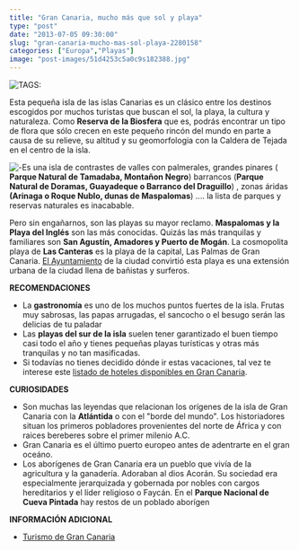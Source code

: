 ```yaml
---
title: "Gran Canaria, mucho más que sol y playa"
type: "post"
date: "2013-07-05 09:30:00"
slug: "gran-canaria-mucho-mas-sol-playa-2280158"
categories: ["Europa","Playas"]
image: "post-images/51d4253c5a0c9s182388.jpg"
---
```


 ![ TAGS:](post-images/51d4253c5a0c9s182388.jpg "Gran canaria ")

 Esta pequeña isla de las islas Canarias es un clásico entre los destinos escogidos por muchos turistas que buscan el sol, la playa, la cultura y naturaleza. Como **Reserva de la Biosfera** que es, podrás encontrar un tipo de flora que sólo crecen en este pequeño rincón del mundo en parte a causa de su relieve, su altitud y su geomorfologia con la Caldera de Tejada en el centro de la isla.

 ![ - ](post-images/51d425a5ef17as329639.jpg "piscinas naturales de Agaete (Gran Canaria)")Es una isla de contrastes de valles con palmerales, grandes pinares ( **Parque Natural de Tamadaba, Montañon Negro**) barrancos (**Parque Natural de Doramas, Guayadeque o Barranco del Draguillo**) , zonas áridas **(Arinaga o Roque Nublo, dunas de Maspalomas**) .... la lista de parques y reservas naturales es inacabable.

 Pero sin engañarnos, son las playas su mayor reclamo. **Maspalomas y la Playa del Inglés** son las más conocidas. Quizás las más tranquilas y familiares son **San Agustín, Amadores y Puerto de Mogán**. La cosmopolita playa de **Las Canteras** es la playa de la capital, Las Palmas de Gran Canaria. [El Ayuntamiento](http://www.laspalmasgc.es/) de la ciudad convirtió esta playa es una extensión urbana de la ciudad llena de bañistas y surferos.

 **RECOMENDACIONES**

- La **gastronomía** es uno de los muchos puntos fuertes de la isla. Frutas muy sabrosas, las papas arrugadas, el sancocho o el besugo serán las delicias de tu paladar
- Las **playas del sur de la isla** suelen tener garantizado el buen tiempo casi todo el año y tienes pequeñas playas turísticas y otras más tranquilas y no tan masificadas.
- Si todavías no tienes decidido dónde ir estas vacaciones, tal vez te interese este [listado de hoteles disponibles en Gran Canaria](http://www.expedia.es/Gran-Canaria-Hoteles.d6047134.Guia-Viajes-Hoteles).

 **CURIOSIDADES**

- Son muchas las leyendas que relacionan los orígenes de la isla de Gran Canaria con la **Atlántida** o con el "borde del mundo". Los historiadores situan los primeros pobladores provenientes del norte de África y con raices bereberes sobre el primer milenio A.C.
- Gran Canaria es el último puerto europeo antes de adentrarte en el gran oceáno.
- Los aborígenes de Gran Canaria era un pueblo que vivía de la agricultura y la ganadería. Adoraban al dios Acorán. Su sociedad era especialmente jerarquizada y gobernada por nobles con cargos hereditarios y el líder religioso o Faycán. En el **Parque Nacional de Cueva Pintada** hay restos de un poblado aborígen

 **INFORMACIÓN ADICIONAL**

- [Turismo de Gran Canaria ](http://www.grancanaria.com/patronato_turismo/)